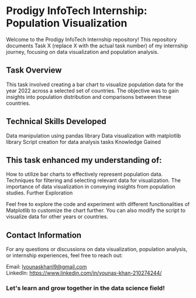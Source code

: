 # Prodigy InfoTech Internship: Population Visualization
Welcome to the Prodigy InfoTech Internship repository! This repository documents Task X (replace X with the actual task number) of my internship journey, focusing on data visualization and population analysis.

## Task Overview 

This task involved creating a bar chart to visualize population data for the year 2022 across a selected set of countries. The objective was to gain insights into population distribution and comparisons between these countries.

## Technical Skills Developed

Data manipulation using pandas library
Data visualization with matplotlib library
Script creation for data analysis tasks
Knowledge Gained

## This task enhanced my understanding of:

How to utilize bar charts to effectively represent population data.
Techniques for filtering and selecting relevant data for visualization.
The importance of data visualization in conveying insights from population studies.
Further Exploration

Feel free to explore the code and experiment with different functionalities of Matplotlib to customize the chart further. You can also modify the script to visualize data for other years or countries.

## Contact Information

For any questions or discussions on data visualization, population analysis, or internship experiences, feel free to reach out:

Email: lyounaskhanl9@gmail.com  
LinkedIn: https://www.linkedin.com/in/younas-khan-210274244/
### Let's learn and grow together in the data science field!
